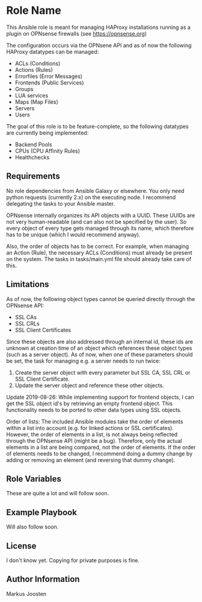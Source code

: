 Role Name
=========

This Ansible role is meant for managing HAProxy installations running as a plugin on OPNsense firewalls (see https://opnsense.org)

The configuration occurs via the OPNsene API and as of now the following HAProxy datatypes can be managed:

* ACLs (Conditions)
* Actions (Rules)
* Errorfiles (Error Messages)
* Frontends (Public Services)
* Groups
* LUA services
* Maps (Map Files)
* Servers
* Users

The goal of this role is to be feature-complete, so the following datatypes are currently being implemented:

* Backend Pools
* CPUs (CPU Affinity Rules)
* Healthchecks

Requirements
------------

No role dependencies from Ansible Galaxy or elsewhere. You only need python requests (currently 2.x) on the executing node.
I recommend delegating the tasks to your Ansible master.

OPNsense internally organizes its API objects with a UUID. 
These UUIDs are not very human-readable (and can also not be specified by the user).
So every object of every type gets managed through its name, which therefore has to be unique (which I would recommend anyway).

Also, the order of objects has to be correct.
For example, when managing an Action (Rule), the necessary ACLs (Conditions) must already be present on the system.
The tasks in tasks/main.yml file should already take care of this.

Limitations
--------------

As of now, the following object types cannot be queried directly through the OPNsense API:

* SSL CAs
* SSL CRLs
* SSL Client Certificates

Since these objects are also addressed through an internal id, these ids are unknown at creation time of an object which references these object types (such as a server object).
As of now, when one of these parameters should be set, the task for managing e.g. a server needs to run twice:

1. Create the server object with every parameter but SSL CA, SSL CRL or SSL Client Certificate.
2. Update the server object and reference these other objects.

Update 2019-08-26:
While implementing support for frontend objects, I can get the SSL object id's by retrieving an empty frontend object.
This functionality needs to be ported to other data types using SSL objects.


Order of lists:
The included Ansible modules take the order of elements within a list into account (e.g. for linked actions or SSL certificates).
However, the order of elements in a list, is not always being reflected through the OPNsense API (might be a bug).
Therefore, only the actual elements in a list are being compared, not the order of elements.
If the order of elements needs to be changed, I recommend doing a dummy change by adding or removing an element (and reversing that dummy change).

Role Variables
--------------

These are quite a lot and will follow soon.


Example Playbook
----------------

Will also follow soon.

License
-------

I don't know yet. Copying for private purposes is fine.

Author Information
------------------

Markus Joosten
